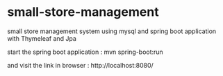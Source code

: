 # small-store-management

small store management system using mysql and spring boot application with Thymeleaf and Jpa 

start the spring boot application : mvn spring-boot:run

and visit the link in browser : http://localhost:8080/
